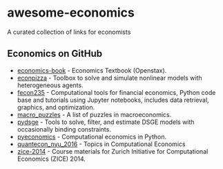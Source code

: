 # awesome-economics

A curated collection of links for economists

## Economics on GitHub

- [economics-book](https://github.com/philschatz/economics-book) - Economics Textbook (Openstax).
- [econpizza](https://github.com/gboehl/econpizza) - Toolbox to solve and simulate nonlinear models with heterogeneous agents.
- [fecon235](https://github.com/rsvp/fecon235) - Computational tools for financial economics, Python code base and tutorials using Jupyter notebooks, includes data retrieval, graphics, and optimization.
- [macro_puzzles](https://github.com/gboehl/macro_puzzles) - A list of puzzles in macroeconomics.
- [pydsge](https://github.com/gboehl/pydsge) - Tools to solve, filter, and estimate DSGE models with occasionally binding constraints.
- [pyeconomics](https://github.com/davidrpugh/pyeconomics) - Computational economics in Python.
- [quantecon_nyu_2016](https://github.com/jstac/quantecon_nyu_2016) - Topics in Computational Economics
- [zice-2014](https://github.com/davidrpugh/zice-2014) - Course materials for Zurich Initiative for Computational Economics (ZICE) 2014.
